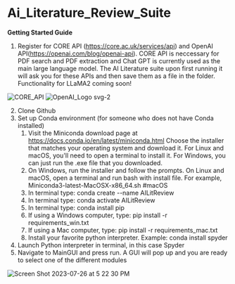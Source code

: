 # Ai_Literature_Review_Suite
**Getting Started Guide**

1. Register for CORE API (https://core.ac.uk/services/api) and OpenAI API(https://openai.com/blog/openai-api). CORE API is neccessary for PDF search and PDF extraction and Chat GPT is currently used as the main large language model. The AI Literature suite upon first running it will ask you for these APIs and then save them as a file in the folder. Functionality for LLaMA2 coming soon!

![CORE_API](https://github.com/datovar4/Ai_Literature_Review_Suite/assets/24495304/4b52d7bf-ddab-4b11-8723-c8f5c5c6158d)
![OpenAI_Logo svg-2](https://github.com/datovar4/Ai_Literature_Review_Suite/assets/24495304/6f30f35b-ec17-4f2f-b37e-9861ca9f3626)


2. Clone Github
3. Set up Conda environment (for someone who does not have Conda installed)
    1. Visit the Miniconda download page at https://docs.conda.io/en/latest/miniconda.html Choose the installer that matches your operating system and download it.
       For Linux and macOS, you'll need to open a terminal to install it. For Windows, you can just run the .exe file that you downloaded.
    2. On Windows, run the installer and follow the prompts. On Linux and macOS, open a terminal and run bash with install file. For example, Miniconda3-latest-MacOSX-x86_64.sh  #macOS
    3. In terminal type: conda create --name AILitReview
    4. In terminal type: conda activate AILitReview
    5. In terminal type: conda install pip
    6. If using a Windows computer, type: pip install -r requirements_win.txt
    7. If using a Mac computer, type: pip install -r requirements_mac.txt
    8. Install your favorite python interpreter. Example: conda install spyder
4. Launch Python interpreter in terminal, in this case Spyder
5. Navigate to MainGUI and press run. A GUI will pop up and you are ready to select one of the different modules
   
![Screen Shot 2023-07-26 at 5 22 30 PM](https://github.com/datovar4/Ai_Literature_Review_Suite/assets/24495304/937a7c68-a961-4184-9181-f5e8eb16112e)

